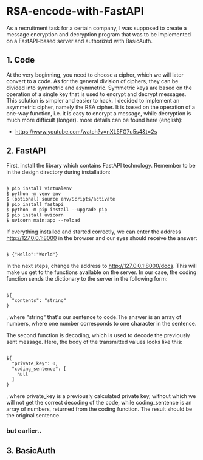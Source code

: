 # RSA-encode-with-FastAPI
As a recruitment task for a certain company, I was supposed to create a message encryption and decryption program that was to be implemented on a FastAPI-based server and authorized with BasicAuth.

## 1. Code
At the very beginning, you need to choose a cipher, which we will later convert to a code. As for the general division of ciphers, they can be divided into symmetric and asymmetric. Symmetric keys are based on the operation of a single key that is used to encrypt and decrypt messages. This solution is simpler and easier to hack. I decided to implement an asymmetric cipher, namely the RSA cipher. It is based on the operation of a one-way function, i.e. it is easy to encrypt a message, while decryption is much more difficult (longer).
more details can be found here (english):
- https://www.youtube.com/watch?v=nXL5FG7u5s4&t=2s 

## 2. FastAPI
First, install the library which contains FastAPI technology. Remember to be in the design directory during installation:

```

$ pip install virtualenv
$ python -m venv env
$ (optional) source env/Scripts/activate
$ pip install fastapi
$ python -m pip install --upgrade pip
$ pip install uvicorn 
$ uvicorn main:app --reload

```

If everything installed and started correctly, we can enter the address http://127.0.0.1:8000 in the browser and our eyes should receive the answer:

```

$ {"Hello":"World"}

```

In the next steps, change the address to http://127.0.0.1:8000/docs. This will make us get to the functions available on the server. In our case, the coding function sends the dictionary to the server in the following form:

```

${
  "contents": "string"
}

```
, where "string" that's our sentence to code.The answer is an array of numbers, where one number corresponds to one character in the sentence.

The second function is decoding, which is used to decode the previously sent message. Here, the body of the transmitted values looks like this:

```

${
  "private_key": 0,
  "coding_sentence": [
    null
  ]
}

```
, where private_key is a previously calculated private key, without which we will not get the correct decoding of the code, while coding_sentence is an array of numbers, returned from the coding function. The result should be the original sentence.

### but earlier..

## 3. BasicAuth
